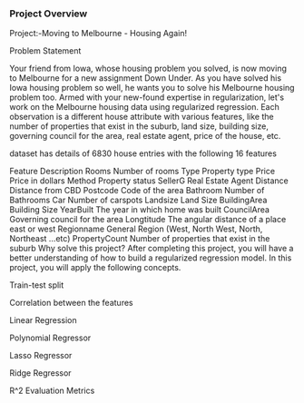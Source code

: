 ### Project Overview

 Project:-Moving to Melbourne - Housing Again!

Problem Statement

Your friend from Iowa, whose housing problem you solved, is now moving to Melbourne for a new assignment Down Under. As you have solved his Iowa housing problem so well, he wants you to solve his Melbourne housing problem too. Armed with your new-found expertise in regularization, let's work on the Melbourne housing data using regularized regression. Each observation is a different house attribute with various features, like the number of properties that exist in the suburb, land size, building size, governing council for the area, real estate agent, price of the house, etc.

dataset has details of 6830 house entries with the following 16 features

Feature Description Rooms Number of rooms Type Property type Price Price in dollars Method Property status SellerG Real Estate Agent Distance Distance from CBD Postcode Code of the area Bathroom Number of Bathrooms Car Number of carspots Landsize Land Size BuildingArea Building Size YearBuilt The year in which home was built CouncilArea Governing council for the area Longtitude The angular distance of a place east or west Regionname General Region (West, North West, North, Northeast …etc) PropertyCount Number of properties that exist in the suburb Why solve this project? After completing this project, you will have a better understanding of how to build a regularized regression model. In this project, you will apply the following concepts.

Train-test split

Correlation between the features

Linear Regression

Polynomial Regressor

Lasso Regressor

Ridge Regressor

R^2 Evaluation Metrics


